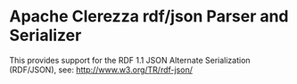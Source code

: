 # Apache Clerezza rdf/json Parser and Serializer

This provides support for the RDF 1.1 JSON Alternate Serialization (RDF/JSON), 
see: http://www.w3.org/TR/rdf-json/

